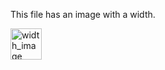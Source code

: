 <!-- >>>>>> BEGIN GENERATED FILE (resolve): SOURCE C:/Users/Burdette/Documents/GitHub/markdown_helper/test/tmp/template_width_and_height_image.md -->
This file has an image with a width.

<img src="https://raw.githubusercontent.com/BurdetteLamar/MarkdownHelper/master/images.png" alt="width_image" width="50" height="50">
<!-- <<<<<< END GENERATED FILE (resolve): SOURCE C:/Users/Burdette/Documents/GitHub/markdown_helper/test/tmp/template_width_and_height_image.md -->
